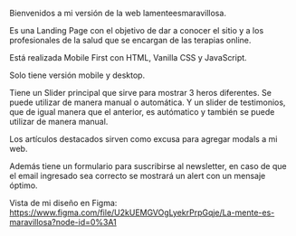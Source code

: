 Bienvenidos a mi versión de la web lamenteesmaravillosa. 

Es una Landing Page con el objetivo de dar a conocer el sitio y a los profesionales de la salud que se encargan de las terapias online.

Está realizada Mobile First con HTML, Vanilla CSS y JavaScript.

Solo tiene versión mobile y desktop.

Tiene un Slider principal que sirve para mostrar 3 heros diferentes. Se puede utilizar de manera manual o automática. 
Y un slider de testimonios, que de igual manera que el anterior, es autómatico y también se puede utilizar de manera manual. 

Los artículos destacados sirven como excusa para agregar modals a mi web. 

Además tiene un formulario para suscribirse al newsletter, en caso de que el email ingresado sea correcto se mostrará un alert con un mensaje óptimo.

Vista de mi diseño en Figma: https://www.figma.com/file/U2kUEMGVOgLyekrPrpGqje/La-mente-es-maravillosa?node-id=0%3A1




